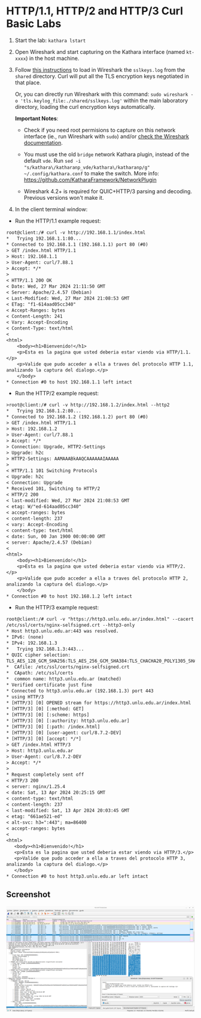 # HTTP/1.1, HTTP/2 and HTTP/3 Curl Basic Labs

1. Start the lab: `kathara lstart`
1. Open Wireshark and start capturing on the Kathara interface (named `kt-xxxx`) in the host machine.
1. Follow [this instructions](https://everything.curl.dev/usingcurl/tls/sslkeylogfile.html) to load in Wireshark the `sslkeys.log` from the `shared` directory. Curl will put all the TLS encryption keys negotiated in that place.

   Or, you can directly run Wireshark with this command: `sudo wireshark -o 'tls.keylog_file:./shared/sslkeys.log'` within the main laboratory directory, loading the curl encryption keys automatically.


   **Important Notes**:
     - Check if you need root permisions to capture on this network interface (ie., run Wireshark with `sudo`) and/or [check the Wireshark documentation](https://wiki.wireshark.org/CaptureSetup/CapturePrivileges).

     - You must use the old `bridge` network Kathara plugin, instead of the default `vde`. Run `sed -i "s/kathara\/katharanp_vde/kathara\/katharanp/g"  ~/.config/kathara.conf` to make the switch. More info: https://github.com/KatharaFramework/NetworkPlugin
   
     - Wireshark 4.2+ is required for QUIC+HTTP/3 parsing and decoding. Previous versions won't make it.

1. In the client terminal window:
 - Run the HTTP/1.1 example request:
```commandline
root@client:/# curl -v http://192.168.1.1/index.html
*   Trying 192.168.1.1:80...
* Connected to 192.168.1.1 (192.168.1.1) port 80 (#0)
> GET /index.html HTTP/1.1
> Host: 192.168.1.1
> User-Agent: curl/7.88.1
> Accept: */*
>
< HTTP/1.1 200 OK
< Date: Wed, 27 Mar 2024 21:11:50 GMT
< Server: Apache/2.4.57 (Debian)
< Last-Modified: Wed, 27 Mar 2024 21:08:53 GMT
< ETag: "f1-614aad05cc340"
< Accept-Ranges: bytes
< Content-Length: 241
< Vary: Accept-Encoding
< Content-Type: text/html
<
<html>
    <body><h1>Bienvenido!</h1>
    <p>Esta es la pagina que usted deberia estar viendo via HTTP/1.1.</p>
    <p>Valide que pudo acceder a ella a traves del protocolo HTTP 1.1, analizando la captura del dialogo.</p>
    </body>
* Connection #0 to host 192.168.1.1 left intact
```
 - Run the HTTP/2 example request:
```commandline
>root@client:/# curl -v http://192.168.1.2/index.html --http2
*   Trying 192.168.1.2:80...
* Connected to 192.168.1.2 (192.168.1.2) port 80 (#0)
> GET /index.html HTTP/1.1
> Host: 192.168.1.2
> User-Agent: curl/7.88.1
> Accept: */*
> Connection: Upgrade, HTTP2-Settings
> Upgrade: h2c
> HTTP2-Settings: AAMAAABkAAQCAAAAAAIAAAAA
>
< HTTP/1.1 101 Switching Protocols
< Upgrade: h2c
< Connection: Upgrade
* Received 101, Switching to HTTP/2
< HTTP/2 200
< last-modified: Wed, 27 Mar 2024 21:08:53 GMT
< etag: W/"ed-614aad05cc340"
< accept-ranges: bytes
< content-length: 237
< vary: Accept-Encoding
< content-type: text/html
< date: Sun, 00 Jan 1900 00:00:00 GMT
< server: Apache/2.4.57 (Debian)
<
<html>
    <body><h1>Bienvenido!</h1>
    <p>Esta es la pagina que usted deberia estar viendo via HTTP/2.</p>
    <p>Valide que pudo acceder a ella a traves del protocolo HTTP 2, analizando la captura del dialogo.</p>
    </body>
* Connection #0 to host 192.168.1.2 left intact
```
 - Run the HTTP/3 example request:
 ```commandline
 root@client:/# curl -v "https://http3.unlu.edu.ar/index.html" --cacert /etc/ssl/certs/nginx-selfsigned.crt --http3-only
* Host http3.unlu.edu.ar:443 was resolved.
* IPv6: (none)
* IPv4: 192.168.1.3
*   Trying 192.168.1.3:443...
* QUIC cipher selection: TLS_AES_128_GCM_SHA256:TLS_AES_256_GCM_SHA384:TLS_CHACHA20_POLY1305_SHA256:TLS_AES_128_CCM_SHA256
*  CAfile: /etc/ssl/certs/nginx-selfsigned.crt
*  CApath: /etc/ssl/certs
*  common name: http3.unlu.edu.ar (matched)
* Verified certificate just fine
* Connected to http3.unlu.edu.ar (192.168.1.3) port 443
* using HTTP/3
* [HTTP/3] [0] OPENED stream for https://http3.unlu.edu.ar/index.html
* [HTTP/3] [0] [:method: GET]
* [HTTP/3] [0] [:scheme: https]
* [HTTP/3] [0] [:authority: http3.unlu.edu.ar]
* [HTTP/3] [0] [:path: /index.html]
* [HTTP/3] [0] [user-agent: curl/8.7.2-DEV]
* [HTTP/3] [0] [accept: */*]
> GET /index.html HTTP/3
> Host: http3.unlu.edu.ar
> User-Agent: curl/8.7.2-DEV
> Accept: */*
> 
* Request completely sent off
< HTTP/3 200 
< server: nginx/1.25.4
< date: Sat, 13 Apr 2024 20:25:15 GMT
< content-type: text/html
< content-length: 237
< last-modified: Sat, 13 Apr 2024 20:03:45 GMT
< etag: "661ae521-ed"
< alt-svc: h3=":443"; ma=86400
< accept-ranges: bytes
< 
<html>
    <body><h1>Bienvenido!</h1>
    <p>Esta es la pagina que usted deberia estar viendo via HTTP/3.</p>
    <p>Valide que pudo acceder a ella a traves del protocolo HTTP 3, analizando la captura del dialogo.</p>
    </body>
* Connection #0 to host http3.unlu.edu.ar left intact
```

## Screenshot
![HTTP3 Wireshark Screenshot](./misc/http3_capture_screenshot.png)
